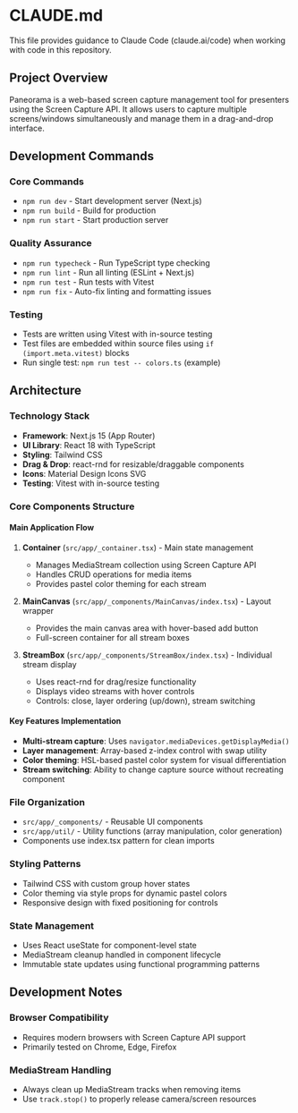 # CLAUDE.md

This file provides guidance to Claude Code (claude.ai/code) when working with code in this repository.

## Project Overview

Paneorama is a web-based screen capture management tool for presenters using the Screen Capture API. It allows users to capture multiple screens/windows simultaneously and manage them in a drag-and-drop interface.

## Development Commands

### Core Commands

- `npm run dev` - Start development server (Next.js)
- `npm run build` - Build for production
- `npm run start` - Start production server

### Quality Assurance

- `npm run typecheck` - Run TypeScript type checking
- `npm run lint` - Run all linting (ESLint + Next.js)
- `npm run test` - Run tests with Vitest
- `npm run fix` - Auto-fix linting and formatting issues

### Testing

- Tests are written using Vitest with in-source testing
- Test files are embedded within source files using `if (import.meta.vitest)` blocks
- Run single test: `npm run test -- colors.ts` (example)

## Architecture

### Technology Stack

- **Framework**: Next.js 15 (App Router)
- **UI Library**: React 18 with TypeScript
- **Styling**: Tailwind CSS
- **Drag & Drop**: react-rnd for resizable/draggable components
- **Icons**: Material Design Icons SVG
- **Testing**: Vitest with in-source testing

### Core Components Structure

#### Main Application Flow

1. **Container** (`src/app/_container.tsx`) - Main state management

   - Manages MediaStream collection using Screen Capture API
   - Handles CRUD operations for media items
   - Provides pastel color theming for each stream

2. **MainCanvas** (`src/app/_components/MainCanvas/index.tsx`) - Layout wrapper

   - Provides the main canvas area with hover-based add button
   - Full-screen container for all stream boxes

3. **StreamBox** (`src/app/_components/StreamBox/index.tsx`) - Individual stream display
   - Uses react-rnd for drag/resize functionality
   - Displays video streams with hover controls
   - Controls: close, layer ordering (up/down), stream switching

#### Key Features Implementation

- **Multi-stream capture**: Uses `navigator.mediaDevices.getDisplayMedia()`
- **Layer management**: Array-based z-index control with swap utility
- **Color theming**: HSL-based pastel color system for visual differentiation
- **Stream switching**: Ability to change capture source without recreating component

### File Organization

- `src/app/_components/` - Reusable UI components
- `src/app/util/` - Utility functions (array manipulation, color generation)
- Components use index.tsx pattern for clean imports

### Styling Patterns

- Tailwind CSS with custom group hover states
- Color theming via style props for dynamic pastel colors
- Responsive design with fixed positioning for controls

### State Management

- Uses React useState for component-level state
- MediaStream cleanup handled in component lifecycle
- Immutable state updates using functional programming patterns

## Development Notes

### Browser Compatibility

- Requires modern browsers with Screen Capture API support
- Primarily tested on Chrome, Edge, Firefox

### MediaStream Handling

- Always clean up MediaStream tracks when removing items
- Use `track.stop()` to properly release camera/screen resources
